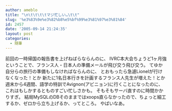 ```yaml
---
author: ameblo
title: "\n\t\t\t\tマジ忙しい…\t\t"
slug: '%e3%83%9e%e3%82%b8%e5%bf%99%e3%81%97%e3%81%84'
id: 2457
date: '2005-09-14 21:24:35'
layout: post
categories:
  - 随筆
---
```


前回の一時帰国の報告書を上げねばらならんのに、 IVRC本大会ちょうど1ヶ月強ということで、フランス人・日本人の準備メールが飛び交う飛び交う。 てゆか自分らの旅行の準備もしなければならんのに、 とおもったら急遽Lionelが行けなくなった！とか 新たに1名日本行きを計画するフランス人先生が増えた！とか 週末から4週間、語学の特訓でAvignon(アビニョン)に行くことになったのに、 これはもしかするとものすごい忙しさかも。 そもそもサーバ直すのに時間かかりすぎ。 結局MySQLのDBそのままではxoops直らなかったので、ちょっと細工するか、ゼロから立ち上げるか、ってところ。 やばいなあ。
